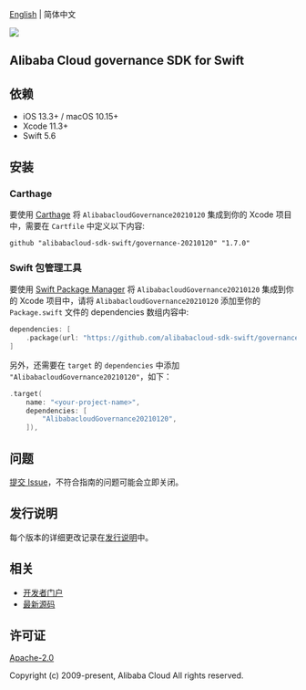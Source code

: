 [English](README.md) | 简体中文

![](https://aliyunsdk-pages.alicdn.com/icons/AlibabaCloud.svg)

## Alibaba Cloud governance SDK for Swift

## 依赖

- iOS 13.3+ / macOS 10.15+
- Xcode 11.3+
- Swift 5.6

## 安装

### Carthage

要使用 [Carthage](https://github.com/Carthage/Carthage) 将 `AlibabacloudGovernance20210120` 集成到你的 Xcode 项目中，需要在 `Cartfile` 中定义以下内容:

```ogdl
github "alibabacloud-sdk-swift/governance-20210120" "1.7.0"
```

### Swift 包管理工具

要使用 [Swift Package Manager](https://swift.org/package-manager/) 将 `AlibabacloudGovernance20210120` 集成到你的 Xcode 项目中，请将 `AlibabacloudGovernance20210120` 添加至你的 `Package.swift` 文件的 dependencies 数组内容中:

```swift
dependencies: [
    .package(url: "https://github.com/alibabacloud-sdk-swift/governance-20210120.git", from: "1.7.0")
]
```

另外，还需要在 `target` 的 `dependencies` 中添加 `"AlibabacloudGovernance20210120"`，如下：

```swift
.target(
    name: "<your-project-name>",
    dependencies: [
        "AlibabacloudGovernance20210120",
    ]),
```

## 问题

[提交 Issue](https://github.com/alibabacloud-sdk-swift/governance-20210120/issues/new)，不符合指南的问题可能会立即关闭。

## 发行说明

每个版本的详细更改记录在[发行说明](./ChangeLog.txt)中。

## 相关

* [开发者门户](https://next.api.aliyun.com/home)
* [最新源码](https://github.com/alibabacloud-sdk-swift/governance-20210120)

## 许可证

[Apache-2.0](http://www.apache.org/licenses/LICENSE-2.0)

Copyright (c) 2009-present, Alibaba Cloud All rights reserved.
